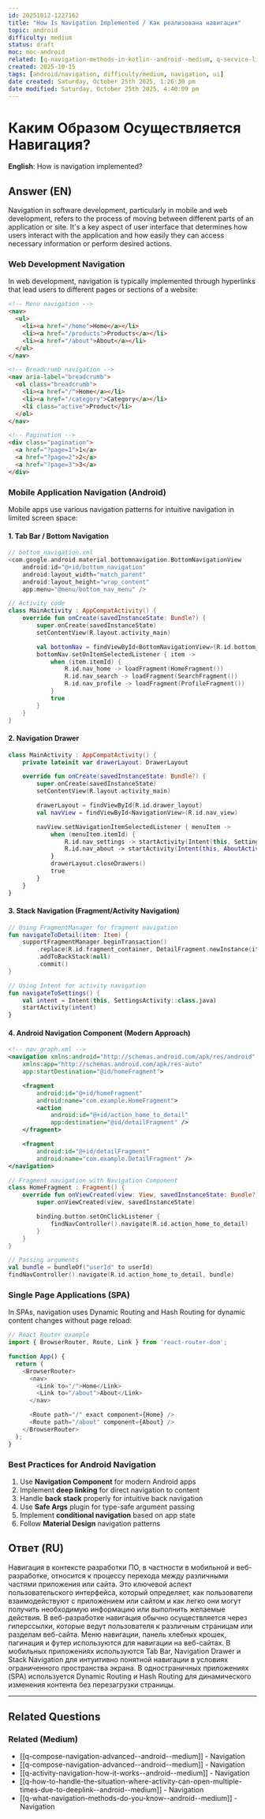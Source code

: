 ```yaml
---
id: 20251012-1227162
title: "How Is Navigation Implemented / Как реализована навигация"
topic: android
difficulty: medium
status: draft
moc: moc-android
related: [q-navigation-methods-in-kotlin--android--medium, q-service-lifecycle-binding--background--hard, q-what-is-the-layout-called-where-objects-can-overlay-each-other--android--easy]
created: 2025-10-15
tags: [android/navigation, difficulty/medium, navigation, ui]
date created: Saturday, October 25th 2025, 1:26:30 pm
date modified: Saturday, October 25th 2025, 4:40:09 pm
---
```


# Каким Образом Осуществляется Навигация?

**English**: How is navigation implemented?

## Answer (EN)
Navigation in software development, particularly in mobile and web development, refers to the process of moving between different parts of an application or site. It's a key aspect of user interface that determines how users interact with the application and how easily they can access necessary information or perform desired actions.

### Web Development Navigation

In web development, navigation is typically implemented through hyperlinks that lead users to different pages or sections of a website:

```html
<!-- Menu navigation -->
<nav>
  <ul>
    <li><a href="/home">Home</a></li>
    <li><a href="/products">Products</a></li>
    <li><a href="/about">About</a></li>
  </ul>
</nav>

<!-- Breadcrumb navigation -->
<nav aria-label="breadcrumb">
  <ol class="breadcrumb">
    <li><a href="/">Home</a></li>
    <li><a href="/category">Category</a></li>
    <li class="active">Product</li>
  </ol>
</nav>

<!-- Pagination -->
<div class="pagination">
  <a href="?page=1">1</a>
  <a href="?page=2">2</a>
  <a href="?page=3">3</a>
</div>
```

### Mobile Application Navigation (Android)

Mobile apps use various navigation patterns for intuitive navigation in limited screen space:

#### 1. Tab Bar / Bottom Navigation

```kotlin
// bottom_navigation.xml
<com.google.android.material.bottomnavigation.BottomNavigationView
    android:id="@+id/bottom_navigation"
    android:layout_width="match_parent"
    android:layout_height="wrap_content"
    app:menu="@menu/bottom_nav_menu" />

// Activity code
class MainActivity : AppCompatActivity() {
    override fun onCreate(savedInstanceState: Bundle?) {
        super.onCreate(savedInstanceState)
        setContentView(R.layout.activity_main)

        val bottomNav = findViewById<BottomNavigationView>(R.id.bottom_navigation)
        bottomNav.setOnItemSelectedListener { item ->
            when (item.itemId) {
                R.id.nav_home -> loadFragment(HomeFragment())
                R.id.nav_search -> loadFragment(SearchFragment())
                R.id.nav_profile -> loadFragment(ProfileFragment())
            }
            true
        }
    }
}
```

#### 2. Navigation Drawer

```kotlin
class MainActivity : AppCompatActivity() {
    private lateinit var drawerLayout: DrawerLayout

    override fun onCreate(savedInstanceState: Bundle?) {
        super.onCreate(savedInstanceState)
        setContentView(R.layout.activity_main)

        drawerLayout = findViewById(R.id.drawer_layout)
        val navView = findViewById<NavigationView>(R.id.nav_view)

        navView.setNavigationItemSelectedListener { menuItem ->
            when (menuItem.itemId) {
                R.id.nav_settings -> startActivity(Intent(this, SettingsActivity::class.java))
                R.id.nav_about -> startActivity(Intent(this, AboutActivity::class.java))
            }
            drawerLayout.closeDrawers()
            true
        }
    }
}
```

#### 3. Stack Navigation (Fragment/Activity Navigation)

```kotlin
// Using FragmentManager for fragment navigation
fun navigateToDetail(item: Item) {
    supportFragmentManager.beginTransaction()
        .replace(R.id.fragment_container, DetailFragment.newInstance(item))
        .addToBackStack(null)
        .commit()
}

// Using Intent for activity navigation
fun navigateToSettings() {
    val intent = Intent(this, SettingsActivity::class.java)
    startActivity(intent)
}
```

#### 4. Android Navigation Component (Modern Approach)

```xml
<!-- nav_graph.xml -->
<navigation xmlns:android="http://schemas.android.com/apk/res/android"
    xmlns:app="http://schemas.android.com/apk/res-auto"
    app:startDestination="@id/homeFragment">

    <fragment
        android:id="@+id/homeFragment"
        android:name="com.example.HomeFragment">
        <action
            android:id="@+id/action_home_to_detail"
            app:destination="@id/detailFragment" />
    </fragment>

    <fragment
        android:id="@+id/detailFragment"
        android:name="com.example.DetailFragment" />
</navigation>
```

```kotlin
// Fragment navigation with Navigation Component
class HomeFragment : Fragment() {
    override fun onViewCreated(view: View, savedInstanceState: Bundle?) {
        super.onViewCreated(view, savedInstanceState)

        binding.button.setOnClickListener {
            findNavController().navigate(R.id.action_home_to_detail)
        }
    }
}

// Passing arguments
val bundle = bundleOf("userId" to userId)
findNavController().navigate(R.id.action_home_to_detail, bundle)
```

### Single Page Applications (SPA)

In SPAs, navigation uses Dynamic Routing and Hash Routing for dynamic content changes without page reload:

```javascript
// React Router example
import { BrowserRouter, Route, Link } from 'react-router-dom';

function App() {
  return (
    <BrowserRouter>
      <nav>
        <Link to="/">Home</Link>
        <Link to="/about">About</Link>
      </nav>

      <Route path="/" exact component={Home} />
      <Route path="/about" component={About} />
    </BrowserRouter>
  );
}
```

### Best Practices for Android Navigation

1. Use **Navigation Component** for modern Android apps
2. Implement **deep linking** for direct navigation to content
3. Handle **back stack** properly for intuitive back navigation
4. Use **Safe Args** plugin for type-safe argument passing
5. Implement **conditional navigation** based on app state
6. Follow **Material Design** navigation patterns

## Ответ (RU)
Навигация в контексте разработки ПО, в частности в мобильной и веб-разработке, относится к процессу перехода между различными частями приложения или сайта. Это ключевой аспект пользовательского интерфейса, который определяет, как пользователи взаимодействуют с приложением или сайтом и как легко они могут получить необходимую информацию или выполнить желаемые действия. В веб-разработке навигация обычно осуществляется через гиперссылки, которые ведут пользователя к различным страницам или разделам веб-сайта. Меню навигации, панель хлебных крошек, пагинация и футер используются для навигации на веб-сайтах. В мобильных приложениях используются Tab Bar, Navigation Drawer и Stack Navigation для интуитивно понятной навигации в условиях ограниченного пространства экрана. В одностраничных приложениях (SPA) используется Dynamic Routing и Hash Routing для динамического изменения контента без перезагрузки страницы.


---

## Related Questions

### Related (Medium)
- [[q-compose-navigation-advanced--android--medium]] - Navigation
- [[q-compose-navigation-advanced--android--medium]] - Navigation
- [[q-activity-navigation-how-it-works--android--medium]] - Navigation
- [[q-how-to-handle-the-situation-where-activity-can-open-multiple-times-due-to-deeplink--android--medium]] - Navigation
- [[q-what-navigation-methods-do-you-know--android--medium]] - Navigation

